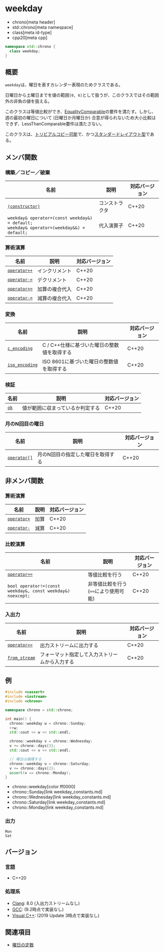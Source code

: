 # weekday
* chrono[meta header]
* std::chrono[meta namespace]
* class[meta id-type]
* cpp20[meta cpp]

```cpp
namespace std::chrono {
  class weekday;
}
```

## 概要
`weekday`は、曜日を表すカレンダー表現のためクラスである。

日曜日から土曜日までを値の範囲`[0, 6]`として扱うが、このクラスではその範囲外の非負の値を扱える。

このクラスは等値比較ができ、[EqualityComparable](/reference/concepts/equality_comparable.md)の要件を満たす。しかし、週の最初の曜日について (日曜日か月曜日か) 合意が得られないため大小比較はできず、LessThanComparable要件は満たさない。

このクラスは、[トリビアルコピー可能](/reference/type_traits/is_trivially_copyable.md)で、かつ[スタンダードレイアウト型](/reference/type_traits/is_standard_layout.md)である。


## メンバ関数
### 構築／コピー／破棄

| 名前 | 説明 | 対応バージョン |
|------|------|----------------|
| [`(constructor)`](weekday/op_constructor.md) | コンストラクタ | C++20 |
| `weekday& operator=(const weekday&) = default;`<br/> `weekday& operator=(weekday&&) = default;` | 代入演算子 | C++20 |


### 算術演算

| 名前 | 説明 | 対応バージョン |
|------|------|----------------|
| [`operator++`](weekday/op_increment.md)    | インクリメント | C++20 |
| [`operator-=`](weekday/op_decrement.md)    | デクリメント   | C++20 |
| [`operator+=`](weekday/op_plus_assign.md)  | 加算の複合代入 | C++20 |
| [`operator-=`](weekday/op_minus_assign.md) | 減算の複合代入 | C++20 |


### 変換

| 名前 | 説明 | 対応バージョン |
|------|------|----------------|
| [`c_encoding`](weekday/c_encoding.md) | C / C++仕様に基づいた曜日の整数値を取得する | C++20 |
| [`iso_encoding`](weekday/iso_encoding.md) | ISO 8601に基づいた曜日の整数値を取得する | C++20 |


### 検証

| 名前 | 説明 | 対応バージョン |
|------|------|----------------|
| [`ok`](weekday/ok.md) | 値が範囲に収まっているか判定する | C++20 |


### 月のN回目の曜日

| 名前 | 説明 | 対応バージョン |
|------|------|----------------|
| [`operator[]`](weekday/op_at.md) | 月のN回目の指定した曜日を取得する | C++20 |


## 非メンバ関数
### 算術演算

| 名前 | 説明 | 対応バージョン |
|------|------|----------------|
| [`operator+`](weekday/op_plus.md)  | 加算 | C++20 |
| [`operator-`](weekday/op_minus.md) | 減算 | C++20 |


### 比較演算

| 名前 | 説明 | 対応バージョン |
|------|------|----------------|
| [`operator==`](weekday/op_equal.md) | 等値比較を行う | C++20 |
| `bool operator!=(const weekday&, const weekday&) noexcept;` | 非等値比較を行う (`==`により使用可能) | C++20 |


### 入出力

| 名前 | 説明 | 対応バージョン |
|------|------|----------------|
| [`operator<<`](weekday/op_ostream.md)   | 出力ストリームに出力する | C++20 |
| [`from_stream`](weekday/from_stream.md) | フォーマット指定して入力ストリームから入力する | C++20 |


## 例
```cpp example
#include <cassert>
#include <iostream>
#include <chrono>

namespace chrono = std::chrono;

int main() {
  chrono::weekday w = chrono::Sunday;
  ++w;
  std::cout << w << std::endl;

  chrono::weekday v = chrono::Wednesday;
  v += chrono::days{3};
  std::cout << v << std::endl;

  // 曜日は循環する
  chrono::weekday u = chrono::Saturday;
  v += chrono::days{2};
  assert(v == chrono::Monday);
}
```
* chrono::weekday[color ff0000]
* chrono::Sunday[link weekday_constants.md]
* chrono::Wednesday[link weekday_constants.md]
* chrono::Saturday[link weekday_constants.md]
* chrono::Monday[link weekday_constants.md]

### 出力
```
Mon
Sat
```

## バージョン
### 言語
- C++20

### 処理系
- [Clang](/implementation.md#clang): 8.0 (入出力ストリームなし)
- [GCC](/implementation.md#gcc): (9.2時点で実装なし)
- [Visual C++](/implementation.md#visual_cpp): (2019 Update 3時点で実装なし)


## 関連項目
- [曜日の定数](weekday_constants.md)
